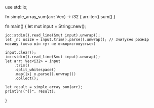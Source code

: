 use std::io;

fn simple_array_sum(arr: Vec<i32>) -> i32 { 
    arr.iter().sum() 
}

fn main() { 
    let mut input = String::new();

    io::stdin().read_line(&mut input).unwrap();
    let _n: usize = input.trim().parse().unwrap(); // Зчитуємо розмір масиву (хоча він тут не використовується)

    input.clear();
    io::stdin().read_line(&mut input).unwrap();
    let arr: Vec<i32> = input
        .trim()
        .split_whitespace()
        .map(|x| x.parse().unwrap())
        .collect();

    let result = simple_array_sum(arr);
    println!("{}", result);
}
